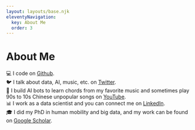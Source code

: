 ```yaml
---
layout: layouts/base.njk
eleventyNavigation:
  key: About Me
  order: 3
---
```

# About Me
<ul style="list-style-type:none; padding-left: 0%;">
<li>💻 I code on <a href="https://github.com/bellowswang/">Github</a>.</li>
<li>🐦 I talk about data, AI, music, etc. on <a href="https://twitter.com/BellowsWang/">Twitter</a>.</li>
<li>🎥 I build AI bots to learn chords from my favorite music and sometimes play 90s to 10s Chinese unpopular songs on <a href="https://www.youtube.com/channel/UCowD4lmDNNHvId7FH4kOyXw/">YouTube</a>.</li>
<li>📊 I work as a data scientist and you can connect me on <a href="https://www.linkedin.com/in/yihong-wang-28645847/">LinkedIn</a>.</li>
<li>🎓 I did my PhD in human mobility and big data, and my work can be found on <a href="https://scholar.google.com/citations?user=NtLuILkAAAAJ&hl=en/">Google Scholar</a>.</li>
</ul>